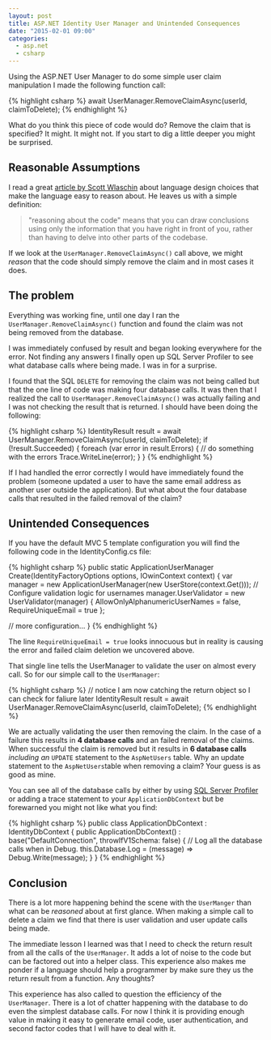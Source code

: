 ```yaml
---
layout: post
title: ASP.NET Identity User Manager and Unintended Consequences
date: "2015-02-01 09:00"
categories:
  - asp.net
  - csharp
---
```


Using the ASP.NET User Manager to do some simple user claim manipulation I made the following function call:

{% highlight csharp %}
await UserManager.RemoveClaimAsync(userId, claimToDelete);
{% endhighlight %}

What do you think this piece of code would do?  Remove the claim that is specified?  It might.  It might not.  If you start to dig a little deeper you might be surprised.

## Reasonable Assumptions
I read a great [article by Scott Wlaschin](http://fsharpforfunandprofit.com/posts/is-your-language-unreasonable/?imm_mid=0cbe3f&cmp=em-prog-na-na-newsltr_20150131) about language design choices that make the language easy to reason about.  He leaves us with a simple definition:

> "reasoning about the code" means that you can draw conclusions using only the information that you have right in front of you, rather than having to delve into other parts of the codebase.  

If we look at the ```UserManager.RemoveClaimAsync()``` call above, we might *reason* that the code should simply remove the claim and in most cases it does.

## The problem
Everything was working fine, until one day I ran the ```UserManager.RemoveClaimAsync()``` function and found the claim was not being removed from the database.  

I was immediately confused by result and began looking everywhere for the error. Not finding any answers I finally open up SQL Server Profiler to see what database calls where being made.  I was in for a surprise.  

I found that the SQL ```DELETE``` for removing the claim was not being called but that the one line of code was making four database calls.  It was then that I realized the call to ```UserManager.RemoveClaimAsync()``` was actually failing and I was not checking the result that is returned.  I should have been doing the following:

{% highlight csharp %}
IdentityResult result = await UserManager.RemoveClaimAsync(userId, claimToDelete);
if (!result.Succeeded)
{
  foreach (var error in result.Errors)
  {
    // do something with the errors
    Trace.WriteLine(error);
  }
}
{% endhighlight %}

If I had handled the error correctly I would have immediately found the problem (someone updated a user to have the same email address as another user outside the application).  But what about the four database calls that resulted in the failed removal of the claim?

## Unintended Consequences
If you have the default MVC 5 template configuration you will find the following code in the IdentityConfig.cs file:

{% highlight csharp %}
public static ApplicationUserManager Create(IdentityFactoryOptions<ApplicationUserManager> options, IOwinContext context)
{
  var manager = new ApplicationUserManager(new UserStore<ApplicationUser>(context.Get<ApplicationDbContext>()));
  // Configure validation logic for usernames
  manager.UserValidator = new UserValidator<ApplicationUser>(manager)
  {
    AllowOnlyAlphanumericUserNames = false,
    RequireUniqueEmail = true
  };

  // more configuration...
}
{% endhighlight %}

The line ```RequireUniqueEmail = true``` looks innocuous but in reality is causing the error and failed claim deletion we uncovered above.

That single line tells the UserManager to validate the user on almost every call.  So for our simple call to the ```UserManager```:

{% highlight csharp %}
// notice I am now catching the return object so I can check for faliure later
IdentityResult result = await UserManager.RemoveClaimAsync(userId, claimToDelete);
{% endhighlight %}

We are actually validating the user then removing the claim.  In the case of a failure this results in **4 database calls** and an failed removal of the claims.  When successful the claim is removed but it results in **6 database calls** *including an* ```UPDATE``` statement to the ```AspNetUsers``` table.  Why an update statement to the ```AspNetUsers```table when removing a claim?  Your guess is as good as mine.

You can see all of the database calls by either by using [SQL Server Profiler](https://msdn.microsoft.com/en-us/library/ff650699.aspx) or adding a trace statement to your ```ApplicationDbContext``` but be forewarned you might not like what you find:

{% highlight csharp %}
public class ApplicationDbContext : IdentityDbContext<ApplicationUser>
{
  public ApplicationDbContext()
  : base("DefaultConnection", throwIfV1Schema: false)
  {
    // Log all the database calls when in Debug.
    this.Database.Log = (message) => Debug.Write(message);
  }
}
{% endhighlight %}

## Conclusion
There is a lot more happening behind the scene with the ```UserManger``` than what can be *reasoned* about at first glance.  When making a simple call to delete a claim we find that there is user validation and user update calls being made.

The immediate lesson I learned was that I need to check the return result from all the calls of the ```UserManager```.  It adds a lot of noise to the code but can be factored out into a helper class.  This experience also makes me ponder if a language should help a programmer by make sure they us the return result from a function.  Any thoughts?

This experience has also called to question the efficiency of the ```UserManager```.  There is a lot of chatter happening with the database to do even the simplest database calls.  For now I think it is providing enough value in making it easy to generate email code, user authentication, and second factor codes that I will have to deal with it.  
